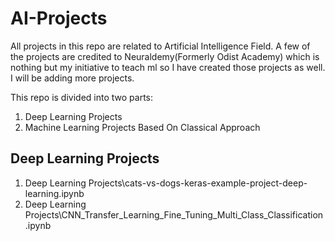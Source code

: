 # AI-Projects

All projects in this repo are related to Artificial Intelligence Field. A few of the projects are credited to Neuraldemy(Formerly Odist Academy) which is nothing but my initiative to teach ml so I have created those projects as well. I will be adding more projects.

This repo is divided into two parts: 

1. Deep Learning Projects 
2. Machine Learning Projects Based On Classical Approach


## Deep Learning Projects

1. Deep Learning Projects\cats-vs-dogs-keras-example-project-deep-learning.ipynb
2. Deep Learning Projects\CNN_Transfer_Learning_Fine_Tuning_Multi_Class_Classification.ipynb